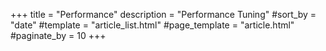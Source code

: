 +++
title = "Performance"
description = "Performance Tuning"
#sort_by = "date"
#template = "article_list.html"
#page_template = "article.html"
#paginate_by = 10
+++


